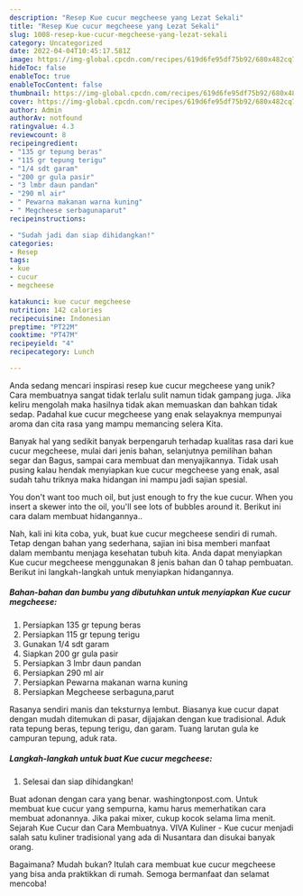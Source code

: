 ```yaml
---
description: "Resep Kue cucur megcheese yang Lezat Sekali"
title: "Resep Kue cucur megcheese yang Lezat Sekali"
slug: 1008-resep-kue-cucur-megcheese-yang-lezat-sekali
category: Uncategorized
date: 2022-04-04T10:45:17.581Z
image: https://img-global.cpcdn.com/recipes/619d6fe95df75b92/680x482cq70/kue-cucur-megcheese-foto-resep-utama.jpg
hideToc: false
enableToc: true
enableTocContent: false
thumbnail: https://img-global.cpcdn.com/recipes/619d6fe95df75b92/680x482cq70/kue-cucur-megcheese-foto-resep-utama.jpg
cover: https://img-global.cpcdn.com/recipes/619d6fe95df75b92/680x482cq70/kue-cucur-megcheese-foto-resep-utama.jpg
author: Admin
authorAv: notfound
ratingvalue: 4.3
reviewcount: 8
recipeingredient:
- "135 gr tepung beras"
- "115 gr tepung terigu"
- "1/4 sdt garam"
- "200 gr gula pasir"
- "3 lmbr daun pandan"
- "290 ml air"
- " Pewarna makanan warna kuning"
- " Megcheese serbagunaparut"
recipeinstructions:

- "Sudah jadi dan siap dihidangkan!"
categories:
- Resep
tags:
- kue
- cucur
- megcheese

katakunci: kue cucur megcheese 
nutrition: 142 calories
recipecuisine: Indonesian
preptime: "PT22M"
cooktime: "PT47M"
recipeyield: "4"
recipecategory: Lunch

---
```





Anda sedang mencari inspirasi resep kue cucur megcheese yang unik? Cara membuatnya sangat tidak terlalu sulit namun tidak gampang juga. Jika keliru mengolah maka hasilnya tidak akan memuaskan dan bahkan tidak sedap. Padahal kue cucur megcheese yang enak selayaknya mempunyai aroma dan cita rasa yang mampu memancing selera Kita.





Banyak hal yang sedikit banyak berpengaruh terhadap kualitas rasa dari kue cucur megcheese, mulai dari jenis bahan, selanjutnya pemilihan bahan segar dan Bagus, sampai cara membuat dan menyajikannya. Tidak usah pusing kalau hendak menyiapkan kue cucur megcheese yang enak,      asal sudah tahu triknya maka hidangan ini mampu jadi sajian spesial.














You don&#39;t want too much oil, but just enough to fry the kue cucur. When you insert a skewer into the oil, you&#39;ll see lots of bubbles around it. Berikut ini cara dalam membuat hidangannya..






Nah, kali ini kita coba, yuk, buat kue cucur megcheese sendiri di rumah. Tetap dengan bahan yang sederhana, sajian ini bisa memberi manfaat dalam membantu menjaga kesehatan tubuh kita. Anda dapat menyiapkan Kue cucur megcheese menggunakan 8 jenis bahan dan 0 tahap pembuatan. Berikut ini langkah-langkah untuk menyiapkan hidangannya.

<!--inarticleads1-->

##### Bahan-bahan dan bumbu yang dibutuhkan untuk menyiapkan Kue cucur megcheese:

1. Persiapkan 135 gr tepung beras
1. Persiapkan 115 gr tepung terigu
1. Gunakan 1/4 sdt garam
1. Siapkan 200 gr gula pasir
1. Persiapkan 3 lmbr daun pandan
1. Persiapkan 290 ml air
1. Persiapkan  Pewarna makanan warna kuning
1. Persiapkan  Megcheese serbaguna,parut


Rasanya sendiri manis dan teksturnya lembut. Biasanya kue cucur dapat dengan mudah ditemukan di pasar, dijajakan dengan kue tradisional. Aduk rata tepung beras, tepung terigu, dan garam. Tuang larutan gula ke campuran tepung, aduk rata. 

<!--inarticleads2-->

##### Langkah-langkah untuk buat Kue cucur megcheese:


1. Selesai dan siap dihidangkan!

Buat adonan dengan cara yang benar. washingtonpost.com. Untuk membuat kue cucur yang sempurna, kamu harus memerhatikan cara membuat adonannya. Jika pakai mixer, cukup kocok selama lima menit. Sejarah Kue Cucur dan Cara Membuatnya. VIVA Kuliner - Kue cucur menjadi salah satu kuliner tradisional yang ada di Nusantara dan disukai banyak orang. 

Bagaimana? Mudah bukan? Itulah cara membuat kue cucur megcheese yang bisa anda praktikkan di rumah. Semoga bermanfaat dan selamat mencoba!
